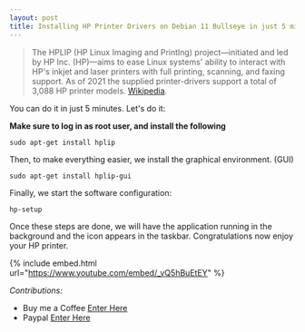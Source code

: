 ```yaml
---
layout: post
title: Installing HP Printer Drivers on Debian 11 Bullseye in just 5 minutes!
---
```


>The HPLIP (HP Linux Imaging and Printlng) project—initiated and led by HP Inc. (HP)—aims to ease Linux systems' ability to interact with HP's inkjet and laser printers with full printing, scanning, and faxing support. As of 2021 the supplied printer-drivers support a total of 3,088 HP printer models. 
[Wikipedia](https://en.wikipedia.org/wiki/HP_Linux_Imaging_and_Printing).


You can do it in just 5 minutes. Let's do it:

**Make sure to log in as root user, and install the following**

```code
sudo apt-get install hplip
```

Then, to make everything easier, we install the graphical environment. (GUI)

```code
sudo apt-get install hplip-gui
``` 

Finally, we start the software configuration:

```code
hp-setup
``` 

Once these steps are done, we will have the application running in the background and the icon appears in the taskbar. Congratulations now enjoy your HP printer.

{% include embed.html url="https://www.youtube.com/embed/_vQ5hBuEtEY" %}

*Contributions:*

+ Buy me a Coffee [Enter Here](https://www.buymeacoffee.com/alvaloper)
+ Paypal [Enter Here](https://www.paypal.com/paypalme/ingespinozalj)